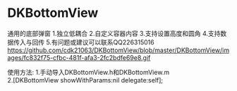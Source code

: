 # DKBottomView

通用的底部弹窗
1.独立低耦合
2.自定义容器内容
3.支持设置高度和圆角
4.支持数据传入与回传
5.有问题或建议可以联系QQ226315016
https://github.com/cdk21063/DKBottomView/blob/master/DKBottomView/images/fc832f75-cfbc-481f-afa3-2fc2bdfe69e8.gif

使用方法:
1.手动导入DKBottomView.h和DKBottomView.m  
2.[DKBottomView showWithParams:nil delegate:self];  


